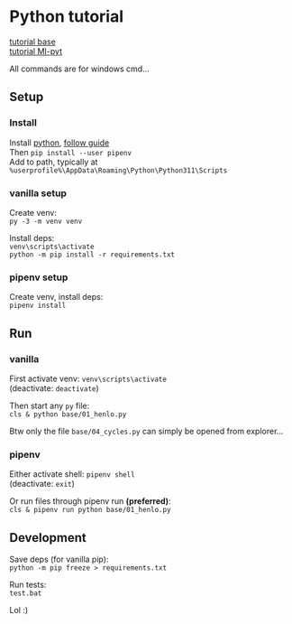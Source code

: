 # Python tutorial

[tutorial base](https://naucse.python.cz/course/pyladies/)  
[tutorial MI-pyt](https://naucse.python.cz/course/mi-pyt/)

All commands are for windows cmd...


## Setup

### Install
Install [python](https://www.python.org/downloads/), [follow guide](https://naucse.python.cz/course/pyladies/beginners/install/windows/)  
Then `pip install --user pipenv`  
Add to path, typically at `%userprofile%\AppData\Roaming\Python\Python311\Scripts`

### vanilla setup
Create venv:  
`py -3 -m venv venv`

Install deps:  
`venv\scripts\activate`  
`python -m pip install -r requirements.txt`

### pipenv setup
Create venv, install deps:  
`pipenv install`

## Run

### vanilla

First activate venv: `venv\scripts\activate`  
(deactivate: `deactivate`)

Then start any `py` file:  
`cls & python base/01_henlo.py`

Btw only the file `base/04_cycles.py` can simply be opened from explorer...


### pipenv

Either activate shell: `pipenv shell`  
(deactivate: `exit`)

Or run files through pipenv run **(preferred)**:  
`cls & pipenv run python base/01_henlo.py`


## Development

Save deps (for vanilla pip):  
`python -m pip freeze > requirements.txt`

Run tests:  
`test.bat`

Lol :)
